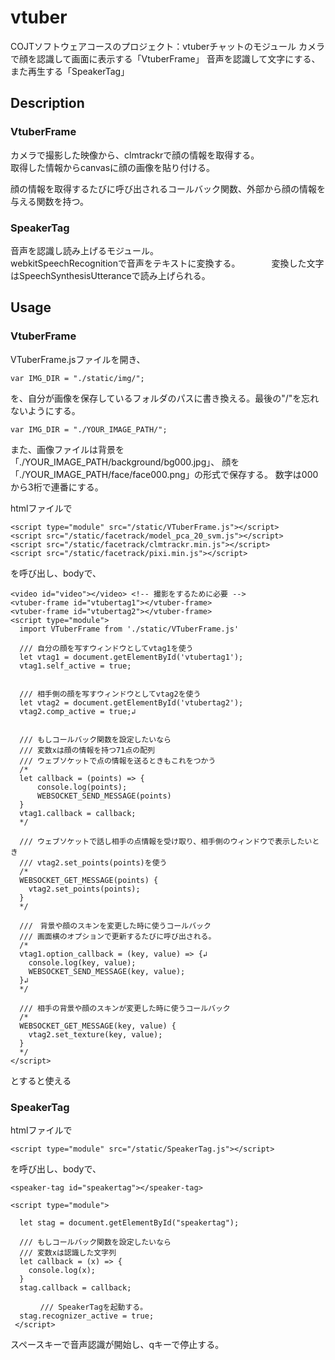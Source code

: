 # vtuber

COJTソフトウェアコースのプロジェクト：vtuberチャットのモジュール
カメラで顔を認識して画面に表示する「VtuberFrame」
音声を認識して文字にする、また再生する「SpeakerTag」

## Description

### VtuberFrame
カメラで撮影した映像から、clmtrackrで顔の情報を取得する。    
取得した情報からcanvasに顔の画像を貼り付ける。    
    
顔の情報を取得するたびに呼び出されるコールバック関数、外部から顔の情報を与える関数を持つ。　　　　


### SpeakerTag
音声を認識し読み上げるモジュール。    
webkitSpeechRecognitionで音声をテキストに変換する。 　　　
変換した文字はSpeechSynthesisUtteranceで読み上げられる。

## Usage

### VtuberFrame
VTuberFrame.jsファイルを開き、
```
var IMG_DIR = "./static/img/";
```
を、自分が画像を保存しているフォルダのパスに書き換える。最後の"/"を忘れないようにする。
```
var IMG_DIR = "./YOUR_IMAGE_PATH/";
```
また、画像ファイルは背景を「./YOUR_IMAGE_PATH/background/bg000.jpg」、
顔を「./YOUR_IMAGE_PATH/face/face000.png」の形式で保存する。
数字は000から3桁で連番にする。

htmlファイルで
```
<script type="module" src="/static/VTuberFrame.js"></script>
<script src="/static/facetrack/model_pca_20_svm.js"></script>
<script src="/static/facetrack/clmtrackr.min.js"></script>
<script src="/static/facetrack/pixi.min.js"></script>
```
を呼び出し、bodyで、
```
<video id="video"></video> <!-- 撮影をするために必要 -->
<vtuber-frame id="vtubertag1"></vtuber-frame>
<vtuber-frame id="vtubertag2"></vtuber-frame>
<script type="module">
  import VTuberFrame from './static/VTuberFrame.js'

  /// 自分の顔を写すウィンドウとしてvtag1を使う
  let vtag1 = document.getElementById('vtubertag1');
  vtag1.self_active = true;
  
  
  /// 相手側の顔を写すウィンドウとしてvtag2を使う
  let vtag2 = document.getElementById('vtubertag2');
  vtag2.comp_active = true;↲
  
  
  /// もしコールバック関数を設定したいなら
  /// 変数xは顔の情報を持つ71点の配列
  /// ウェブソケットで点の情報を送るときもこれをつかう
  /*
  let callback = (points) => {
      console.log(points);
      WEBSOCKET_SEND_MESSAGE(points)
  }
  vtag1.callback = callback;
  */
  
  /// ウェブソケットで話し相手の点情報を受け取り、相手側のウィンドウで表示したいとき
  /// vtag2.set_points(points)を使う
  /*
  WEBSOCKET_GET_MESSAGE(points) {
    vtag2.set_points(points);
  }
  */
  
  ///　背景や顔のスキンを変更した時に使うコールバック
  /// 画面横のオプションで更新するたびに呼び出される。
  /*
  vtag1.option_callback = (key, value) => {↲
    console.log(key, value);
    WEBSOCKET_SEND_MESSAGE(key, value);
  }↲
  */
  
  /// 相手の背景や顔のスキンが変更した時に使うコールバック
  /*
  WEBSOCKET_GET_MESSAGE(key, value) {
    vtag2.set_texture(key, value);
  }
  */
</script>
```
とすると使える

### SpeakerTag

htmlファイルで
```
<script type="module" src="/static/SpeakerTag.js"></script>
```
を呼び出し、bodyで、
```
<speaker-tag id="speakertag"></speaker-tag>

<script type="module">

  let stag = document.getElementById("speakertag");
  
  /// もしコールバック関数を設定したいなら
  /// 変数xは認識した文字列
  let callback = (x) => {
    console.log(x);
  }
  stag.callback = callback;

　　　　/// SpeakerTagを起動する。
  stag.recognizer_active = true;
 </script>
```
スペースキーで音声認識が開始し、qキーで停止する。
